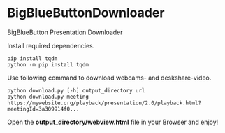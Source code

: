 # BigBlueButtonDownloader
BigBlueButton Presentation Downloader

Install required dependencies.
```
pip install tqdm
python -m pip install tqdm
```

Use following command to download webcams- and deskshare-video.
```
python download.py [-h] output_directory url
python download.py meeting https://mywebsite.org/playback/presentation/2.0/playback.html?meetingId=3a309914f0...
```

Open the **output_directory/webview.html** file in your Browser and enjoy!
